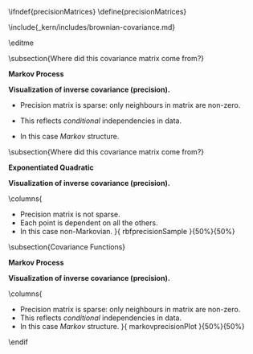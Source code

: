 \ifndef{precisionMatrices}
\define{precisionMatrices}

\include{_kern/includes/brownian-covariance.md}

\editme

\subsection{Where did this covariance matrix come from?}

**Markov Process**

**Visualization of inverse covariance (precision).**


-   Precision matrix is sparse: only neighbours in matrix are non-zero.

-   This reflects *conditional* independencies in data.

-   In this case *Markov* structure.


\subsection{Where did this covariance matrix come from?}

**Exponentiated Quadratic**

**Visualization of inverse covariance (precision).**

\columns{
- Precision matrix is not sparse.
- Each point is dependent on all the others.
- In this case non-Markovian.
}{
rbfprecisionSample
}{50%}{50%}

\subsection{Covariance Functions}

**Markov Process**

**Visualization of inverse covariance (precision).**

\columns{
- Precision matrix is sparse: only neighbours in matrix are non-zero.
- This reflects *conditional* independencies in data.
- In this case *Markov* structure.
}{
markovprecisionPlot
}{50%}{50%}


\endif
